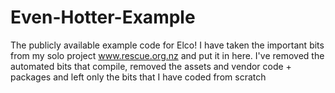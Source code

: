 # Even-Hotter-Example
The publicly available example code for Elco!
I have taken the important bits from my solo project www.rescue.org.nz and put it in here.  I've removed the automated bits that compile, removed the assets and vendor code + packages and left only the bits that I have coded from scratch
